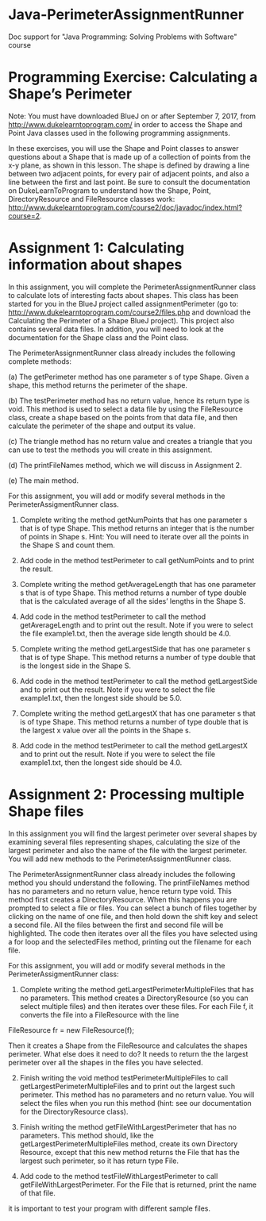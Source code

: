 # Java-PerimeterAssignmentRunner
Doc support for "Java Programming: Solving Problems with Software" course


# Programming Exercise: Calculating a Shape’s Perimeter

Note: You must have downloaded BlueJ on or after September 7, 2017, from http://www.dukelearntoprogram.com/ in order to access the Shape and Point Java classes used in the following programming assignments.

In these exercises, you will use the Shape and Point classes to answer questions about a Shape that is made up of a collection of points from the x-y plane, as shown in this lesson. The shape is defined by drawing a line between two adjacent points, for every pair of adjacent points, and also a line between the first and last point. Be sure to consult the documentation on DukeLearnToProgram to understand how the Shape, Point, DirectoryResource and FileResource classes work: http://www.dukelearntoprogram.com/course2/doc/javadoc/index.html?course=2.

# Assignment 1: Calculating information about shapes

In this assignment, you will complete the PerimeterAssignmentRunner class to calculate lots of interesting facts about shapes. This class has been started for you in the BlueJ project called assignmentPerimeter (go to: http://www.dukelearntoprogram.com/course2/files.php and download the Calculating the Perimeter of a Shape BlueJ project). This project also contains several data files. In addition, you will need to look at the documentation for the Shape class and the Point class.

The PerimeterAssignmentRunner class already includes the following complete methods:

(a) The getPerimeter method has one parameter s of type Shape. Given a shape, this method returns the perimeter of the shape.

(b) The testPerimeter method has no return value, hence its return type is void. This method is used to select a data file by using the FileResource class, create a shape based on the points from that data file, and then calculate the perimeter of the shape and output its value.

(c) The triangle method has no return value and creates a triangle that you can use to test the methods you will create in this assignment.

(d) The printFileNames method, which we will discuss in Assignment 2.

(e) The main method.

For this assignment, you will add or modify several methods in the PerimeterAssigmentRunner class.

1. Complete writing the method getNumPoints that has one parameter s that is of type Shape. This method returns an integer that is the number of points in Shape s. Hint: You will need to iterate over all the points in the Shape S and count them.

2. Add code in the method testPerimeter to call getNumPoints and to print the result.

3. Complete writing the method getAverageLength that has one parameter s that is of type Shape. This method returns a number of type double that is the calculated average of all the sides’ lengths in the Shape S.

4. Add code in the method testPerimeter to call the method getAverageLength and to print out the result. Note if you were to select the file example1.txt, then the average side length should be 4.0.

5. Complete writing the method getLargestSide that has one parameter s that is of type Shape. This method returns a number of type double that is the longest side in the Shape S.

6. Add code in the method testPerimeter to call the method getLargestSide and to print out the result. Note if you were to select the file example1.txt, then the longest side should be 5.0.

7. Complete writing the method getLargestX that has one parameter s that is of type Shape. This method returns a number of type double that is the largest x value over all the points in the Shape s.

8. Add code in the method testPerimeter to call the method getLargestX and to print out the result. Note if you were to select the file example1.txt, then the longest side should be 4.0.

# Assignment 2: Processing multiple Shape files

In this assignment you will find the largest perimeter over several shapes by examining several files representing shapes, calculating the size of the largest perimeter and also the name of the file with the largest perimeter. You will add new methods to the PerimeterAssignmentRunner class.

The PerimeterAssignmentRunner class already includes the following method you should understand the following. The printFileNames method has no parameters and no return value, hence return type void. This method first creates a DirectoryResource. When this happens you are prompted to select a file or files. You can select a bunch of files together by clicking on the name of one file, and then hold down the shift key and select a second file. All the files between the first and second file will be highlighted. The code then iterates over all the files you have selected using a for loop and the selectedFiles method, printing out the filename for each file.

For this assignment, you will add or modify several methods in the PerimeterAssigmentRunner class:

1. Complete writing the method getLargestPerimeterMultipleFiles that has no parameters. This method creates a DirectoryResource (so you can select multiple files) and then iterates over these files. For each File f, it converts the file into a FileResource with the line

FileResource fr = new FileResource(f);

Then it creates a Shape from the FileResource and calculates the shapes perimeter. What else does it need to do? It needs to return the the largest perimeter over all the shapes in the files you have selected.

2. Finish writing the void method testPerimeterMultipleFiles to call getLargestPerimeterMultipleFiles and to print out the largest such perimeter. This method has no parameters and no return value. You will select the files when you run this method (hint: see our documentation for the DirectoryResource class).

3. Finish writing the method getFileWithLargestPerimeter that has no parameters. This method should, like the getLargestPerimeterMultipleFiles method, create its own Directory Resource, except that this new method returns the File that has the largest such perimeter, so it has return type File.

4. Add code to the method testFileWithLargestPerimeter to call getFileWithLargestPerimeter. For the File that is returned, print the name of that file.

it is important to test your program with different sample files.
